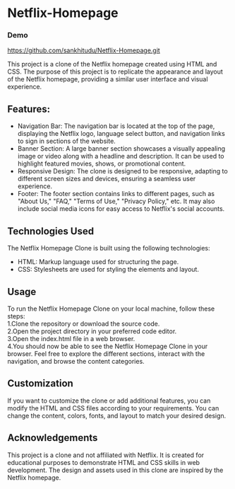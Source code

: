 # Netflix-Homepage
### Demo
https://github.com/sankhitudu/Netflix-Homepage.git

This project is a clone of the Netflix homepage created using HTML and CSS. The purpose of this project is to replicate the appearance and layout of the Netflix homepage, providing a similar user interface and visual experience.      

## Features:
* Navigation Bar: The navigation bar is located at the top of the page, displaying the Netflix logo, language select button, and navigation links to sign in sections of the website.     
* Banner Section: A large banner section showcases a visually appealing image or video along with a headline and description. It can be used to highlight featured movies, shows, or promotional content.    
* Responsive Design: The clone is designed to be responsive, adapting to different screen sizes and devices, ensuring a seamless user experience.      
* Footer: The footer section contains links to different pages, such as "About Us," "FAQ," "Terms of Use," "Privacy Policy," etc. It may also include social media icons for easy access to Netflix's social accounts.     

## Technologies Used
The Netflix Homepage Clone is built using the following technologies:     
* HTML: Markup language used for structuring the page.      
* CSS: Stylesheets are used for styling the elements and layout.

## Usage
To run the Netflix Homepage Clone on your local machine, follow these steps:     
1.Clone the repository or download the source code.    
2.Open the project directory in your preferred code editor.    
3.Open the index.html file in a web browser.     
4.You should now be able to see the Netflix Homepage Clone in your browser. Feel free to explore the different sections, interact with the navigation, and browse the content categories.     

## Customization
If you want to customize the clone or add additional features, you can modify the HTML and CSS files according to your requirements. You can change the content, colors, fonts, and layout to match your desired design.     

## Acknowledgements
This project is a clone and not affiliated with Netflix. It is created for educational purposes to demonstrate HTML and CSS skills in web development. The design and assets used in this clone are inspired by the Netflix homepage.     

